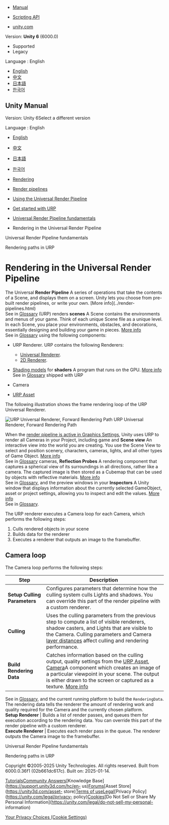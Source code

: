 [](https://docs.unity3d.com)

  * [Manual](../Manual/index.html)
  * [Scripting API](../ScriptReference/index.html)

  * [unity.com](https://unity.com/)

Version: **Unity 6** (6000.0)

  * Supported
  * Legacy

Language : English

  * [English](/Manual/urp/rendering-in-universalrp.html)
  * [中文](/cn/current/Manual/urp/rendering-in-universalrp.html)
  * [日本語](/ja/current/Manual/urp/rendering-in-universalrp.html)
  * [한국어](/kr/current/Manual/urp/rendering-in-universalrp.html)

[](https://docs.unity3d.com)

## Unity Manual

Version: Unity 6Select a different version

Language : English

  * [English](/Manual/urp/rendering-in-universalrp.html)
  * [中文](/cn/current/Manual/urp/rendering-in-universalrp.html)
  * [日本語](/ja/current/Manual/urp/rendering-in-universalrp.html)
  * [한국어](/kr/current/Manual/urp/rendering-in-universalrp.html)

  * [Rendering](../rendering-and-post-processing.html)
  * [Render pipelines](../render-pipelines.html)
  * [Using the Universal Render Pipeline](../universal-render-pipeline.html)
  * [Get started with URP](../urp/introduction-landing.html)
  * [Universal Render Pipeline fundamentals](../urp/urp-concepts.html)
  * Rendering in the Universal Render Pipeline

[](../urp/urp-concepts.html)

Universal Render Pipeline fundamentals

[](../urp/rendering-paths-landing.html)

Rendering paths in URP

# Rendering in the Universal Render Pipeline

The Universal **Render Pipeline** A series of operations that take the
contents of a Scene, and displays them on a screen. Unity lets you choose from
pre-built render pipelines, or write your own. [More info](../render-
pipelines.html)  
See in [Glossary](../Glossary.html#Renderpipeline) (URP) renders **scenes** A
Scene contains the environments and menus of your game. Think of each unique
Scene file as a unique level. In each Scene, you place your environments,
obstacles, and decorations, essentially designing and building your game in
pieces. [More info](../CreatingScenes.html)  
See in [Glossary](../Glossary.html#Scene) using the following components:

  * URP Renderer. URP contains the following Renderers: 
    * [Universal Renderer](urp-universal-renderer.html).
    * [2D Renderer](Setup.html).
  * [Shading models](shading-model.html) for **shaders** A program that runs on the GPU. [More info](../Shaders.html)  
See in [Glossary](../Glossary.html#Shader) shipped with URP

  * Camera
  * [URP Asset](universalrp-asset.html)

The following illustration shows the frame rendering loop of the URP Universal
Renderer.

![URP Universal Renderer, Forward Rendering
Path](../../uploads/urp/Graphics/Rendering_Flowchart.png) URP Universal
Renderer, Forward Rendering Path

When the [render pipeline is active in Graphics
Settings](InstallURPIntoAProject.html), Unity uses URP to render all Cameras
in your Project, including game and **Scene view** An interactive view into
the world you are creating. You use the Scene View to select and position
scenery, characters, cameras, lights, and all other types of Game Object.
[More info](../UsingTheSceneView.html)  
See in [Glossary](../Glossary.html#SceneView) cameras, **Reflection Probes** A
rendering component that captures a spherical view of its surroundings in all
directions, rather like a camera. The captured image is then stored as a
Cubemap that can be used by objects with reflective materials. [More
info](../class-ReflectionProbe.html)  
See in [Glossary](../Glossary.html#ReflectionProbe), and the preview windows
in your **Inspectors** A Unity window that displays information about the
currently selected GameObject, asset or project settings, allowing you to
inspect and edit the values. [More info](../UsingTheInspector.html)  
See in [Glossary](../Glossary.html#Inspector).

The URP renderer executes a Camera loop for each Camera, which performs the
following steps:

  1. Culls rendered objects in your scene
  2. Builds data for the renderer
  3. Executes a renderer that outputs an image to the framebuffer.

## Camera loop

The Camera loop performs the following steps:

Step | Description  
---|---  
**Setup Culling Parameters** | Configures parameters that determine how the culling system culls Lights and shadows. You can override this part of the render pipeline with a custom renderer.  
**Culling** | Uses the culling parameters from the previous step to compute a list of visible renderers, shadow casters, and Lights that are visible to the Camera. Culling parameters and Camera [layer distances](https://docs.unity3d.com/ScriptReference/Camera-layerCullDistances.html) affect culling and rendering performance.  
**Build Rendering Data** | Catches information based on the culling output, quality settings from the [URP Asset](universalrp-asset.html), [Camera](../Cameras.html)A component which creates an image of a particular viewpoint in your scene. The output is either drawn to the screen or captured as a texture. [More info](../CamerasOverview.html)  
See in [Glossary](../Glossary.html#Camera), and the current running platform
to build the `RenderingData`. The rendering data tells the renderer the amount
of rendering work and quality required for the Camera and the currently chosen
platform.  
**Setup Renderer** | Builds a list of render passes, and queues them for execution according to the rendering data. You can override this part of the render pipeline with a custom renderer.  
**Execute Renderer** | Executes each render pass in the queue. The renderer outputs the Camera image to the framebuffer.  
  
[](../urp/urp-concepts.html)

Universal Render Pipeline fundamentals

[](../urp/rendering-paths-landing.html)

Rendering paths in URP

Copyright ©2005-2025 Unity Technologies. All rights reserved. Built from
6000.0.36f1 (02b661dc617c). Built on: 2025-01-14.

[Tutorials](https://learn.unity.com/)[Community
Answers](https://answers.unity3d.com)[Knowledge
Base](https://support.unity3d.com/hc/en-
us)[Forums](https://forum.unity3d.com)[Asset Store](https://unity3d.com/asset-
store)[Terms of
use](https://docs.unity3d.com/Manual/TermsOfUse.html)[Legal](https://unity.com/legal)[Privacy
Policy](https://unity.com/legal/privacy-
policy)[Cookies](https://unity.com/legal/cookie-policy)[Do Not Sell or Share
My Personal Information](https://unity.com/legal/do-not-sell-my-personal-
information)

[Your Privacy Choices (Cookie Settings)](javascript:void\(0\);)

